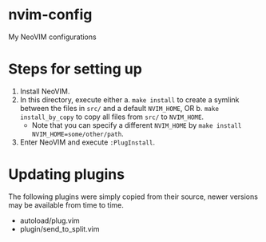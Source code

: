 # nvim-config
My NeoVIM configurations


# Steps for setting up
1. Install NeoVIM.
2. In this directory, execute either
    a. `make install` to create a symlink between the files in `src/` and a
       default `NVIM_HOME`, OR
    b. `make install_by_copy` to copy all files from `src/` to `NVIM_HOME`.
    - Note that you can specify a different `NVIM_HOME` by `make install
      NVIM_HOME=some/other/path`.
3. Enter NeoVIM and execute `:PlugInstall`.


# Updating plugins
The following plugins were simply copied from their source, newer versions may
be available from time to time.
- autoload/plug.vim
- plugin/send_to_split.vim
